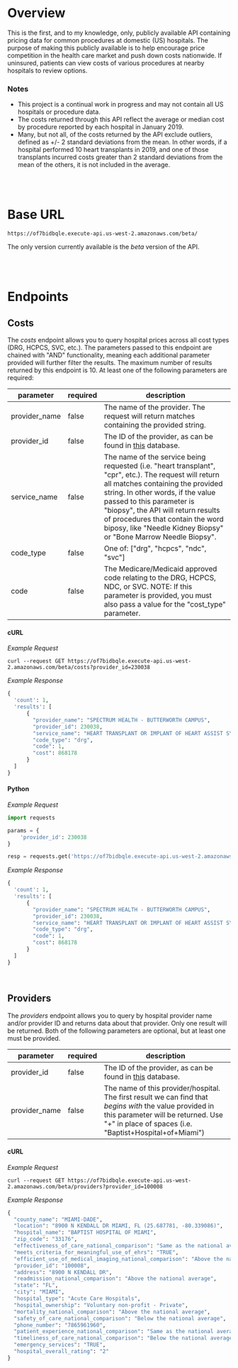 # Overview
This is the first, and to my knowledge, only, publicly available API containing pricing data for common procedures at domestic (US) hospitals. The purpose of making this publicly available is to help encourage price competition in the health care market and push down costs nationwide. If uninsured, patients can view costs of various procedures at nearby hospitals to review options.

### Notes
- This project is a continual work in progress and may not contain all US hospitals or procedure data.
- The costs returned through this API reflect the average or median cost by procedure reported by each hospital in January 2019.
- Many, but not all, of the costs returned by the API exclude outliers, defined as +/- 2 standard deviations from the mean. In other words, if a hospital performed 10 heart transplants in 2019, and one of those transplants incurred costs greater than 2 standard deviations from the mean of the others, it is not included in the average.

<br><br>

# Base URL
```
https://of7bidbqle.execute-api.us-west-2.amazonaws.com/beta/
```
The only version currently available is the *beta* version of the API.

<br><br>

# Endpoints
## Costs
The _costs_ endpoint allows you to query hospital prices across all cost types (DRG, HCPCS, SVC, etc.). The parameters passed to this endpoint are chained with "AND" functionality, meaning each additional parameter provided will further filter the results. The maximum number of results returned by this endpoint is 10. At least one of the following parameters are required:

parameter | required | description
--- | --- | ---
provider_name | false | The name of the provider. The request will return matches containing the provided string.
provider_id | false | The ID of the provider, as can be found in [this](https://data.medicare.gov/widgets/xubh-q36u) database.
service_name | false | The name of the service being requested (i.e. "heart transplant", "cpr", etc.). The request will return all matches containing the provided string. In other words, if the value passed to this parameter is "biopsy", the API will return results of procedures that contain the word biposy, like "Needle Kidney Biopsy" or "Bone Marrow Needle Biopsy".
code_type | false | One of: ["drg", "hcpcs", "ndc", "svc"]
code | false | The Medicare/Medicaid approved code relating to the DRG, HCPCS, NDC, or SVC. NOTE: If this parameter is provided, you must also pass a value for the "cost_type" parameter.


#### cURL
_Example Request_
```
curl --request GET https://of7bidbqle.execute-api.us-west-2.amazonaws.com/beta/costs?provider_id=230038
```
_Example Response_
```python
{
  'count': 1,
  'results': [
      {
        "provider_name": "SPECTRUM HEALTH - BUTTERWORTH CAMPUS",
        "provider_id": 230038,
        "service_name": "HEART TRANSPLANT OR IMPLANT OF HEART ASSIST SYSTEM W MCC",
        "code_type": "drg",
        "code": 1, 
        "cost": 868178
      }
  ]
}
```

#### Python
_Example Request_
```python
import requests

params = {
    'provider_id': 230038
}

resp = requests.get('https://of7bidbqle.execute-api.us-west-2.amazonaws.com/beta/costs', params=params)
```

_Example Response_
```python
{
  'count': 1,
  'results': [
      {
        "provider_name": "SPECTRUM HEALTH - BUTTERWORTH CAMPUS",
        "provider_id": 230038,
        "service_name": "HEART TRANSPLANT OR IMPLANT OF HEART ASSIST SYSTEM W MCC",
        "code_type": "drg",
        "code": 1, 
        "cost": 868178
      }
  ]
}
```

<br>

## Providers
The _providers_ endpoint allows you to query by hospital provider name and/or provider ID and returns data about that provider. Only one result will be returned. Both of the following parameters are optional, but at least one must be provided.

parameter | required | description
--- | --- | ---
provider_id | false | The ID of the provider, as can be found in [this](https://data.medicare.gov/widgets/xubh-q36u) database.
provider_name | false | The name of this provider/hospital. The first result we can find that _begins with_ the value provided in this parameter will be returned. Use "+" in place of spaces (i.e. "Baptist+Hospital+of+Miami")

#### cURL
_Example Request_
```
curl --request GET https://of7bidbqle.execute-api.us-west-2.amazonaws.com/beta/providers?provider_id=100008
```

_Example Response_
```python
{
  "county_name": "MIAMI-DADE",
  "location": "8900 N KENDALL DR MIAMI, FL (25.687781, -80.339086)",
  "hospital_name": "BAPTIST HOSPITAL OF MIAMI",
  "zip_code": "33176",
  "effectiveness_of_care_national_comparison": "Same as the national average",
  "meets_criteria_for_meaningful_use_of_ehrs": "TRUE",
  "efficient_use_of_medical_imaging_national_comparison": "Above the national average",
  "provider_id": "100008",
  "address": "8900 N KENDALL DR",
  "readmission_national_comparison": "Above the national average",
  "state": "FL",
  "city": "MIAMI",
  "hospital_type": "Acute Care Hospitals",
  "hospital_ownership": "Voluntary non-profit - Private",
  "mortality_national_comparison": "Above the national average",
  "safety_of_care_national_comparison": "Below the national average",
  "phone_number": "7865961960",
  "patient_experience_national_comparison": "Same as the national average",
  "timeliness_of_care_national_comparison": "Below the national average",
  "emergency_services": "TRUE",
  "hospital_overall_rating": "2"
}
```
